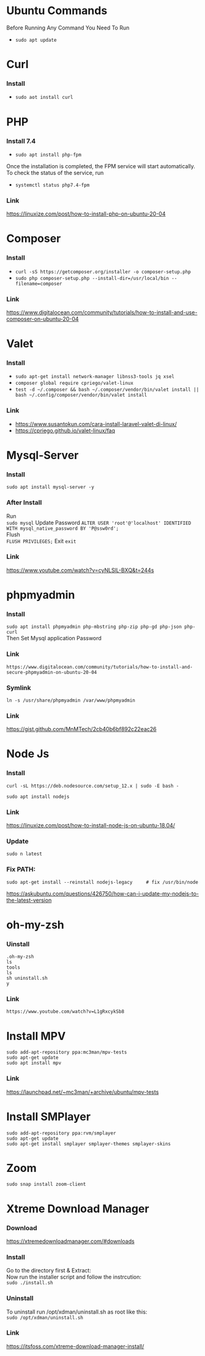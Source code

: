 # Ubuntu Commands

Before Running Any Command You Need To Run
- `sudo apt update`

# Curl
### Install
- `sudo aot install curl`

# PHP
### Install 7.4
- `sudo apt install php-fpm`

Once the installation is completed, the FPM service will start automatically. To check the status of the service, run
- `systemctl status php7.4-fpm` 


### Link
https://linuxize.com/post/how-to-install-php-on-ubuntu-20-04

# Composer
### Install
- `curl -sS https://getcomposer.org/installer -o composer-setup.php` 
- `sudo php composer-setup.php --install-dir=/usr/local/bin --filename=composer`

### Link
https://www.digitalocean.com/community/tutorials/how-to-install-and-use-composer-on-ubuntu-20-04


# Valet
### Install
- `sudo apt-get install network-manager libnss3-tools jq xsel`
- `composer global require cpriego/valet-linux`
- `test -d ~/.composer && bash ~/.composer/vendor/bin/valet install || bash ~/.config/composer/vendor/bin/valet install` 

### Link
- https://www.susantokun.com/cara-install-laravel-valet-di-linux/
- https://cpriego.github.io/valet-linux/faq

# Mysql-Server 
### Install
`sudo apt install mysql-server -y`

### After Install
Run\
`sudo mysql`
Update Password
`ALTER USER 'root'@'localhost' IDENTIFIED WITH mysql_native_password BY 'P@ssw0rd';`\
Flush\
`FLUSH PRIVILEGES;`
Exit
`exit`

### Link
https://www.youtube.com/watch?v=cyNLSlL-BXQ&t=244s

# phpmyadmin 
### Install
`sudo apt install phpmyadmin php-mbstring php-zip php-gd php-json php-curl`\
Then Set Mysql application Password
### Link
`https://www.digitalocean.com/community/tutorials/how-to-install-and-secure-phpmyadmin-on-ubuntu-20-04`

### Symlink
`ln -s /usr/share/phpmyadmin /var/www/phpmyadmin`

### Link
https://gist.github.com/MnMTech/2cb40b6bf892c22eac26

# Node Js 
### Install

`curl -sL https://deb.nodesource.com/setup_12.x | sudo -E bash -`

`sudo apt install nodejs`

### Link
https://linuxize.com/post/how-to-install-node-js-on-ubuntu-18.04/



### Update
`sudo n latest`

### Fix PATH:

`sudo apt-get install --reinstall nodejs-legacy     # fix /usr/bin/node`

https://askubuntu.com/questions/426750/how-can-i-update-my-nodejs-to-the-latest-version



  # oh-my-zsh
  ### Uinstall

  `.oh-my-zsh`\
  `ls`\
  `tools`\
  `ls`\
  `sh uninstall.sh`\
  `y`

### Link
`https://www.youtube.com/watch?v=L1gRxcykSb8`



# Install MPV
`sudo add-apt-repository ppa:mc3man/mpv-tests`\
`sudo apt-get update`\
`sudo apt install mpv`

### Link
https://launchpad.net/~mc3man/+archive/ubuntu/mpv-tests
 

# Install SMPlayer
  `sudo add-apt-repository ppa:rvm/smplayer`\
  `sudo apt-get update`\
  `sudo apt-get install smplayer smplayer-themes smplayer-skins`



  # Zoom
  `sudo snap install zoom-client`


  # Xtreme Download Manager
  ### Download
  https://xtremedownloadmanager.com/#downloads
  ### Install
  Go to the directory first & Extract: \
  Now run the installer script and follow the instrcution:\
  `sudo ./install.sh`


  ### Uninstall
  To uninstall run /opt/xdman/uninstall.sh as root like this:\
  `sudo /opt/xdman/uninstall.sh`


  ### Link
  https://itsfoss.com/xtreme-download-manager-install/